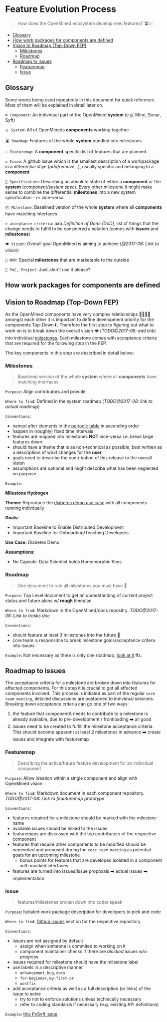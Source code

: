 # Feature Evolution Process

> How does the OpenMined ecosystem develop new features? 🛣📈

<!-- TOC depthFrom:2 -->

- [Glossary](#glossary)
- [How work packages for components are defined](#how-work-packages-for-components-are-defined)
- [Vision to Roadmap (Top-Down FEP)](#vision-to-roadmap-top-down-fep)
    - [Milestones](#milestones)
    - [Roadmap](#roadmap)
- [Roadmap to issues](#roadmap-to-issues)
    - [Featuremap](#featuremap)
    - [Issue](#issue)

<!-- /TOC -->

## Glossary

Some words being used repeatedly in this document for quick reference. Most of them will be explained in detail later on.

`❄️ Component`: An individual part of the OpenMined **system** (e.g. Mine, Sonar, Syft)

`⛄️ System`: All of OpenMineds **components** working together

`🛣 Roadmap`: Features of the whole **system** bundled into milestones

`💡 Featuremap`: A **component** specific list of features that are planned.

`☑️ Issue`: A github issue which is the smallest description of a workpackage in a differential stlye (_add/remove .._), usually specific and belonging to a **component**

`📝 Specification`: Describing an absolute state of either a **component** or the **system** (_component/system spec_). Every other milestone it might make sense to combine the differential **milestones** into a new system specification - or vice-versa.


`📦 Milestone`: Baselined version of the whole **system** where all **components** have matching interfaces

`⚖️ acceptance criteria`: _aka Definition of Done (DoD)_, list of things that the change needs to fulfill to be considered a solution (comes with **issues** and **milestones**)

`👁 Vision`: Overall goal OpenMined is aiming to achieve (_@2017-08: Link to vision_)

`🎁 MVP`: Special **milestones** that are marketable to the outside

`🚫 PoC, Project`: Just..don't use it please?

## How work packages for components are defined

## Vision to Roadmap (Top-Down FEP)

As the OpenMined components have very complex relationships 👨‍👩‍👧‍👦  amongst each other it is important to define development priority for the components Top-Down ⏬. Therefore the first step to figuring out what to work on is to break down the overall vision 👁 (_TODO@2017-08: add link_) into individual [milestones](#milestones). Each milestone comes with acceptance criteria that are required for the following step in the FEP.

The key components in this step are described in detail below:

### Milestones

> Baselined version of the whole **system** where all **components** have matching interfaces

`Purpose`: Align contributors and provide

`Where to find`: Defined in the system roadmap (_TODO@2017-08: link to actual roadmap_)

`Conventions`:
* named after elements in the [periodic table](http://www.ptable.com/) in ascending order
* happen in (roughly) fixed time intervals
* features are mapped into milestones **NOT** vice-versa i.e. break large features down
* should have a theme that is as non-technical as possible, best written as a descriptiion of what changes for the **user**
* goals need to describe the contribution of this release to the overall vision
* assumptions are optional and might describe what has been neglected on purpose

`Example`:

**Milestone Hydrogen**

**Theme:** Reproduce the [diabetes demo use case](https://github.com/OpenMined/PySonar/blob/master/notebooks/Sonar%20-%20Decentralized%20Model%20Training%20Simulation%20(local%20blockchain).ipynb) with all components running indivdually

**Goals:**
* Important Baseline to Enable Distributed Development
* Important Baseline for Onboarding/Teaching Developers

**Use Case:** Diabetes Demo 

**Assumptions:**
* No Capsule: Data Scientist holds Homomorphic Keys

### Roadmap

> One document to rule all milestones you must have 💍

`Purpose`: Top Level document to get an understanding of current project status and future plans w/ **rough** timeplan

`Where to find`: Markdown in the OpenMined/docs repositry. _TODO@2017-08: Link to trasks doc_

`Conventions`:
* should feature at least 3 milestones into the future 🔮
* core team is responsible to break milestone goals/acceptance critera into issues

`Example`: Not necessary as there is only one roadmap, [look at it](TODO@2017-08://link.lol) ffs.

## Roadmap to issues

The acceptance criteria for a milestone are broken down into features for affected components. For this step it is crucial to get all affected components involved. This process is initiated as part of the regular `core team meeting`, detailed discussions are postponed to individual sessions. Breaking down acceptance criteria can go one of two ways:
1. the feature that componentA needs to contribute to a milestone is already available, due to pre-development / frontloading ➡️ all good
2. issues need to be created to fulfill the milestone acceptance criteria. This should become apparent at least 2 milestones in advance  ➡️ create issues and integrate with featuremap

### Featuremap

> Describing the active/future feature development for an individual component

`Purpose`: Allow ideation within a single component and align with OpenMined vision

`Where to find`: Markdown document in each component repository. _TODO@2017-08: Link to feauturemap prototype_

`Conventions`:
* features required for a milestone should be marked with the milestone name
* available issues should be linked to the issues
* featuremaps are discussed with the top contributors of the respective component
* features that require other components to be modified should be _nominated_ and proposed during the `core team meeting` as potential goals for an upcoming milestone
    * bonus points for features that are developed isolated in a component with mocked interfaces
* features are turned into issues/issue proposals ➡️ actual issues ➡️ implementation

### Issue

> features/milestones broken down into coder speak

`Purpose`: Isolated work package description for developers to pick and code

`Where to find`: [Github issues](https://github.com/OpenMined/Sonar/issues) section for the respective repository

`Conventions`:
* issues are not assigned by default
    * assign when someone is commited to working on it
    * component maintainer checks if there are _blocked_ issues w/o progress
* issues required for milestone should have the milestone label
* use labels in a descriptive manner
    * `enhancement`, `bug`, `docs`
    * `for-beginner`, `my-first-pr`
    * `wontfix`
* add acceptance criteria as well as a full description (or links) of the issue to solve
    * try to not to enforce solutions unless technically necessary
    * refer to coding standards if necessary (e.g. existing API definitions)

`Example`: [this PySyft issue](https://github.com/OpenMined/PySyft/issues/30)